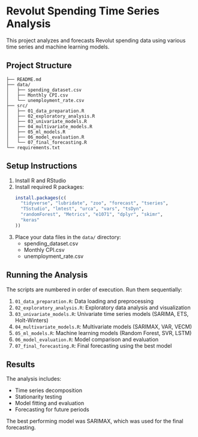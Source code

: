 # Revolut Spending Time Series Analysis

This project analyzes and forecasts Revolut spending data using various time series and machine learning models.

## Project Structure

```
├── README.md
├── data/
│   ├── spending_dataset.csv
│   ├── Monthly CPI.csv
│   └── unemployment_rate.csv
├── src/
│   ├── 01_data_preparation.R
│   ├── 02_exploratory_analysis.R
│   ├── 03_univariate_models.R
│   ├── 04_multivariate_models.R
│   ├── 05_ml_models.R
│   ├── 06_model_evaluation.R
│   └── 07_final_forecasting.R
└── requirements.txt
```

## Setup Instructions

1. Install R and RStudio
2. Install required R packages:
   ```R
   install.packages(c(
     "tidyverse", "lubridate", "zoo", "forecast", "tseries",
     "TSstudio", "lmtest", "urca", "vars", "tsDyn",
     "randomForest", "Metrics", "e1071", "dplyr", "skimr",
     "keras"
   ))
   ```
3. Place your data files in the `data/` directory:
   - spending_dataset.csv
   - Monthly CPI.csv
   - unemployment_rate.csv

## Running the Analysis

The scripts are numbered in order of execution. Run them sequentially:

1. `01_data_preparation.R`: Data loading and preprocessing
2. `02_exploratory_analysis.R`: Exploratory data analysis and visualization
3. `03_univariate_models.R`: Univariate time series models (SARIMA, ETS, Holt-Winters)
4. `04_multivariate_models.R`: Multivariate models (SARIMAX, VAR, VECM)
5. `05_ml_models.R`: Machine learning models (Random Forest, SVR, LSTM)
6. `06_model_evaluation.R`: Model comparison and evaluation
7. `07_final_forecasting.R`: Final forecasting using the best model

## Results

The analysis includes:
- Time series decomposition
- Stationarity testing
- Model fitting and evaluation
- Forecasting for future periods

The best performing model was SARIMAX, which was used for the final forecasting. 